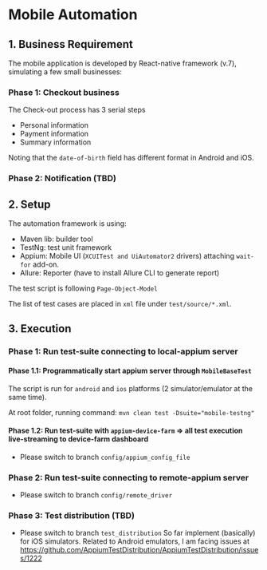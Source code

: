 # Mobile Automation #

## 1. Business Requirement

The mobile application is developed by React-native framework (v.7), simulating a few small businesses:

### Phase 1: Checkout business

The Check-out process has 3 serial steps

- Personal information
- Payment information
- Summary information

Noting that the `date-of-birth` field has different format in Android and iOS.

### Phase 2: Notification (TBD)


## 2. Setup

The automation framework is using:

- Maven lib: builder tool
- TestNg: test unit framework
- Appium: Mobile UI (`XCUITest and UiAutomator2` drivers) attaching `wait-for` add-on.
- Allure: Reporter (have to install Allure CLI to generate report)

The test script is following `Page-Object-Model`

The list of test cases are placed in `xml` file under `test/source/*.xml`.

## 3. Execution

### Phase 1: Run test-suite connecting to local-appium server

#### Phase 1.1: Programmatically start appium server through `MobileBaseTest`

The script is run for `android` and `ios` platforms (2 simulator/emulator at the same time).

At root folder, running command: `mvn clean test -Dsuite="mobile-testng"`

#### Phase 1.2: Run test-suite with `appium-device-farm` => all test execution live-streaming to device-farm dashboard
- Please switch to branch `config/appium_config_file`

### Phase 2: Run test-suite connecting to remote-appium server

- Please switch to branch `config/remote_driver`

### Phase 3: Test distribution (TBD)
- Please switch to branch `test_distribution`
So far implement (basically) for iOS simulators. Related to Android emulators, I am facing issues at https://github.com/AppiumTestDistribution/AppiumTestDistribution/issues/1222
